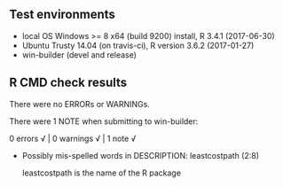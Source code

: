 ## Test environments
* local OS Windows >= 8 x64 (build 9200) install, R 3.4.1 (2017-06-30)
* Ubuntu Trusty 14.04 (on travis-ci), R version 3.6.2 (2017-01-27)
* win-builder (devel and release)

## R CMD check results
There were no ERRORs or WARNINGs.

There were 1 NOTE when submitting to win-builder:

0 errors √ | 0 warnings √ | 1 note √

* Possibly mis-spelled words in DESCRIPTION:
  leastcostpath (2:8)
  
    leastcostpath is the name of the R package
